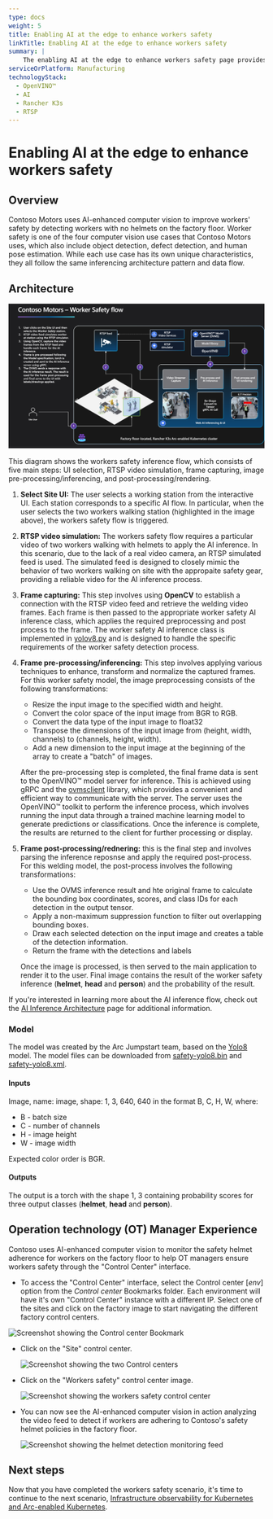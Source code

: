```yaml
---
type: docs
weight: 5
title: Enabling AI at the edge to enhance workers safety
linkTitle: Enabling AI at the edge to enhance workers safety
summary: |
    The enabling AI at the edge to enhance workers safety page provides an overview of how Contoso Motors uses AI to ensure workers' safety by detecting workers with no helmets on the factory floor. It describes the architecture and flow of information for detecting and classifying helmet adherence using AI. The page also explains the steps involved in the inference process, including UI selection, RTSP video simulation, frame capturing, image pre-processing/inferencing, and post-processing/rendering.
serviceOrPlatform: Manufacturing
technologyStack:
  - OpenVINO™
  - AI
  - Rancher K3s
  - RTSP
---
```


# Enabling AI at the edge to enhance workers safety

## Overview

Contoso Motors uses AI-enhanced computer vision to improve workers' safety by detecting workers with no helmets on the factory floor. Worker safety is one of the four computer vision use cases that Contoso Motors uses, which also include object detection, defect detection, and human pose estimation. While each use case has its own unique characteristics, they all follow the same inferencing architecture pattern and data flow.

## Architecture

![Workers safety](./img/flow.png)

This diagram shows the workers safety inference flow, which consists of five main steps: UI selection, RTSP video simulation, frame capturing, image pre-processing/inferencing, and post-processing/rendering.

1. **Select Site UI:** The user selects a working station from the interactive UI. Each station corresponds to a specific AI flow. In particular, when the user selects the two workers walking station (highlighted in the image above), the workers safety flow is triggered.

2. **RTSP video simulation:** The workers safety flow requires a particular video of two workers walking with helmets to apply the AI inference. In this scenario, due to the lack of a real video camera, an RTSP simulated feed is used. The simulated feed is designed to closely mimic the behavior of two workers walking on site with the appropaite safety gear, providing a reliable video for the AI inference process.

3. **Frame capturing:** This step involves using **OpenCV** to establish a connection with the RTSP video feed and retrieve the welding video frames. Each frame is then passed to the appropriate worker safety AI inference class, which applies the required preprocessing and post process to the frame. The worker safety AI inference class is implemented in [yolov8.py](https://github.com/Azure/jumpstart-apps/blob/main/agora/contoso_motors/src/webapp-decode/yolov8.py) and is designed to handle the specific requirements of the worker safety detection process.

4. **Frame pre-processing/inferencing:** This step involves applying various techniques to enhance, transform and normalize the captured frames. For this worker safety model, the image preprocessing consists of the following transformations:
    - Resize the input image to the specified width and height.
    - Convert the color space of the input image from BGR to RGB.
    - Convert the data type of the input image to float32
    - Transpose the dimensions of the input image from (height, width, channels) to (channels, height, width).
    - Add a new dimension to the input image at the beginning of the array to create a "batch" of images.

    After the pre-processing step is completed, the final frame data is sent to the OpenVINO™ model server for inference. This is achieved using gRPC and the [ovmsclient](https://pypi.org/project/ovmsclient/) library, which provides a convenient and efficient way to communicate with the server. The server uses the OpenVINO™ toolkit to perform the inference process, which involves running the input data through a trained machine learning model to generate predictions or classifications. Once the inference is complete, the results are returned to the client for further processing or display.

5. **Frame post-processing/rednering:** this is the final step and involves parsing the inference reposnse and apply the required post-process. For this welding model, the post-process involves the following transformations:

    - Use the OVMS inference result and hte original frame to calculate the bounding box coordinates, scores, and class IDs for each detection in the output tensor.
    - Apply a non-maximum suppression function to filter out overlapping bounding boxes.
    - Draw each selected detection on the input image and creates a table of the detection information.
    - Return the frame with the detections and labels

    Once the image is processed, is then served to the main application to render it to the user. Final image contains the result of the worker safety inference (**helmet**, **head** and **person**) and the probability of the result.

If you're interested in learning more about the AI inference flow, check out the [AI Inference Architecture](../ai_inferencing/#architecture) page for additional information.

### Model

The model was created by the Arc Jumpstart team, based on the [Yolo8](https://yolov8.com/) model. The model files can be downloaded from [safety-yolo8.bin](https://jumpstartprodsg.blob.core.windows.net/ai-models/safety-yolo8.bin) and [safety-yolo8.xml](https://jumpstartprodsg.blob.core.windows.net/ai-models/safety-yolo8.xml).

#### Inputs

Image, name: image, shape: 1, 3, 640, 640 in the format B, C, H, W, where:
- B - batch size
- C - number of channels
- H - image height
- W - image width

Expected color order is BGR.

#### Outputs

The output is a torch with the shape 1, 3 containing probability scores for three output classes (**helmet**, **head** and **person**).

## Operation technology (OT) Manager Experience

Contoso uses AI-enhanced computer vision to monitor the safety helmet adherence for workers on the factory floor to help OT managers ensure workers safety through the "Control Center" interface.

- To access the "Control Center" interface, select the Control center [_env_] option from the _Control center_ Bookmarks folder. Each environment will have it's own "Control Center" instance with a different IP. Select one of the sites and click on the factory image to start navigating the different factory control centers.

![Screenshot showing the Control center Bookmark](./img/control-center-menu.png)

- Click on the "Site" control center.

  ![Screenshot showing the two Control centers](./img/control-center-site.png)

- Click on the "Workers safety" control center image.

  ![Screenshot showing the workers safety control center](./img/control-center-workers-safety.png)

- You can now see the AI-enhanced computer vision in action analyzing the video feed to detect if workers are adhering to Contoso's safety helmet policies in the factory floor.

  ![Screenshot showing the helmet detection monitoring feed](./img/control-center-helmet-detection.png)

## Next steps

Now that you have completed the workers safety scenario, it's time to continue to the next scenario, [Infrastructure observability for Kubernetes and Arc-enabled Kubernetes](../k8s_infra_observability/).
